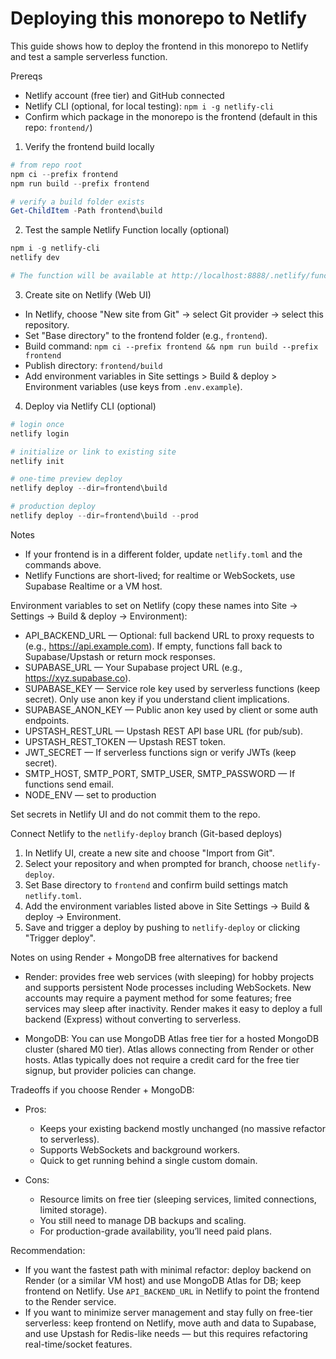 # Deploying this monorepo to Netlify

This guide shows how to deploy the frontend in this monorepo to Netlify and test a sample serverless function.

Prereqs

- Netlify account (free tier) and GitHub connected
- Netlify CLI (optional, for local testing): `npm i -g netlify-cli`
- Confirm which package in the monorepo is the frontend (default in this repo: `frontend/`)

1. Verify the frontend build locally

```powershell
# from repo root
npm ci --prefix frontend
npm run build --prefix frontend

# verify a build folder exists
Get-ChildItem -Path frontend\build
```

2. Test the sample Netlify Function locally (optional)

```powershell
npm i -g netlify-cli
netlify dev

# The function will be available at http://localhost:8888/.netlify/functions/hello
```

3. Create site on Netlify (Web UI)

- In Netlify, choose "New site from Git" → select Git provider → select this repository.
- Set "Base directory" to the frontend folder (e.g., `frontend`).
- Build command: `npm ci --prefix frontend && npm run build --prefix frontend`
- Publish directory: `frontend/build`
- Add environment variables in Site settings > Build & deploy > Environment variables (use keys from `.env.example`).

4. Deploy via Netlify CLI (optional)

```powershell
# login once
netlify login

# initialize or link to existing site
netlify init

# one-time preview deploy
netlify deploy --dir=frontend\build

# production deploy
netlify deploy --dir=frontend\build --prod
```

Notes

- If your frontend is in a different folder, update `netlify.toml` and the commands above.
- Netlify Functions are short-lived; for realtime or WebSockets, use Supabase Realtime or a VM host.

Environment variables to set on Netlify (copy these names into Site → Settings → Build & deploy → Environment):

- API_BACKEND_URL — Optional: full backend URL to proxy requests to (e.g., https://api.example.com). If empty, functions fall back to Supabase/Upstash or return mock responses.
- SUPABASE_URL — Your Supabase project URL (e.g., https://xyz.supabase.co).
- SUPABASE_KEY — Service role key used by serverless functions (keep secret). Only use anon key if you understand client implications.
- SUPABASE_ANON_KEY — Public anon key used by client or some auth endpoints.
- UPSTASH_REST_URL — Upstash REST API base URL (for pub/sub).
- UPSTASH_REST_TOKEN — Upstash REST token.
- JWT_SECRET — If serverless functions sign or verify JWTs (keep secret).
- SMTP_HOST, SMTP_PORT, SMTP_USER, SMTP_PASSWORD — If functions send email.
- NODE_ENV — set to production

Set secrets in Netlify UI and do not commit them to the repo.

Connect Netlify to the `netlify-deploy` branch (Git-based deploys)

1. In Netlify UI, create a new site and choose "Import from Git".
2. Select your repository and when prompted for branch, choose `netlify-deploy`.
3. Set Base directory to `frontend` and confirm build settings match `netlify.toml`.
4. Add the environment variables listed above in Site Settings → Build & deploy → Environment.
5. Save and trigger a deploy by pushing to `netlify-deploy` or clicking "Trigger deploy".

Notes on using Render + MongoDB free alternatives for backend

- Render: provides free web services (with sleeping) for hobby projects and supports persistent Node processes including WebSockets. New accounts may require a payment method for some features; free services may sleep after inactivity. Render makes it easy to deploy a full backend (Express) without converting to serverless.

- MongoDB: You can use MongoDB Atlas free tier for a hosted MongoDB cluster (shared M0 tier). Atlas allows connecting from Render or other hosts. Atlas typically does not require a credit card for the free tier signup, but provider policies can change.

Tradeoffs if you choose Render + MongoDB:

- Pros:

  - Keeps your existing backend mostly unchanged (no massive refactor to serverless).
  - Supports WebSockets and background workers.
  - Quick to get running behind a single custom domain.

- Cons:
  - Resource limits on free tier (sleeping services, limited connections, limited storage).
  - You still need to manage DB backups and scaling.
  - For production-grade availability, you’ll need paid plans.

Recommendation:

- If you want the fastest path with minimal refactor: deploy backend on Render (or a similar VM host) and use MongoDB Atlas for DB; keep frontend on Netlify. Use `API_BACKEND_URL` in Netlify to point the frontend to the Render service.
- If you want to minimize server management and stay fully on free-tier serverless: keep frontend on Netlify, move auth and data to Supabase, and use Upstash for Redis-like needs — but this requires refactoring real-time/socket features.
